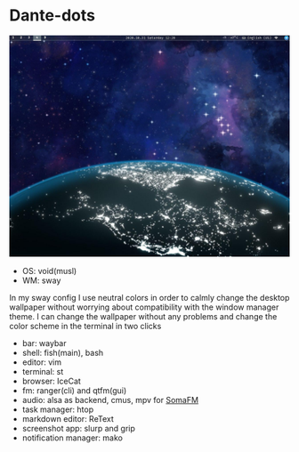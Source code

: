 # Dante-dots



![](./screen.png)

- OS: void(musl)
- WM: sway


In my sway config I use neutral colors in order to calmly change the desktop wallpaper without worrying about compatibility with the window manager theme.
I can change the wallpaper without any problems and change the color scheme in the terminal in two clicks


- bar: waybar
- shell: fish(main), bash
- editor: vim
- terminal: st
- browser: IceCat
- fm: ranger(cli) and qtfm(gui)
- audio: alsa as backend, cmus, mpv for [SomaFM](https://github.com/MS3FGX/SomaFM)
- task manager: htop
- markdown editor: ReText
- screenshot app: slurp and grip
- notification manager: mako
